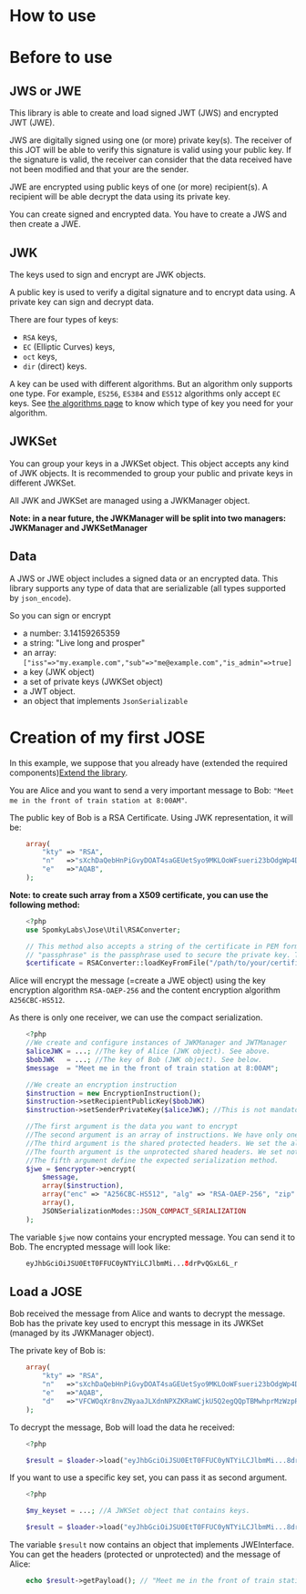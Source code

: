 How to use
==========

# Before to use

## JWS or JWE

This library is able to create and load signed JWT (JWS) and encrypted JWT (JWE).

JWS are digitally signed using one (or more) private key(s). The receiver of
this JOT will be able to verify this signature is valid using your public key.
If the signature is valid, the receiver can consider that the data received have
not been modified and that your are the sender.

JWE are encrypted using public keys of one (or more) recipient(s).
A recipient will be able decrypt the data using its private key.

You can create signed and encrypted data. You have to create a JWS and then create a JWE.

## JWK

The keys used to sign and encrypt are JWK objects.

A public key is used to verify a digital signature and to encrypt data using.
A private key can sign and decrypt data.

There are four types of keys:

* `RSA` keys,
* `EC` (Elliptic Curves) keys,
* `oct` keys,
* `dir` (direct) keys.

A key can be used with different algorithms. But an algorithm only supports one type.
For example, `ES256`, `ES384` and `ES512` algorithms only accept `EC` keys.
See [the algorithms page](Keys.md) to know which type of key you need for your algorithm.

## JWKSet

You can group your keys in a JWKSet object. This object accepts any kind of JWK objects.
It is recommended to group your public and private keys in different JWKSet.

All JWK and JWKSet are managed using a JWKManager object.

**Note: in a near future, the JWKManager will be split into two managers: JWKManager and JWKSetManager**

## Data

A JWS or JWE object includes a signed data or an encrypted data. This library supports any type of data that are serializable (all types supported by `json_encode`).

So you can sign or encrypt

* a number: 3.14159265359
* a string: "Live long and prosper"
* an array:  `["iss"=>"my.example.com","sub"=>"me@example.com","is_admin"=>true]`
* a key (JWK object)
* a set of private keys (JWKSet object)
* a JWT object.
* an object that implements `JsonSerializable`

# Creation of my first JOSE

In this example, we suppose that you already have (extended the required components)[Extend the library](Extend.md).

You are Alice and you want to send a very important message to Bob: ```"Meet me in the front of train station at 8:00AM"```.

The public key of Bob is a RSA Certificate. Using JWK representation, it will be:

```php
    array(
        "kty" => "RSA",
        "n"   =>"sXchDaQebHnPiGvyDOAT4saGEUetSyo9MKLOoWFsueri23bOdgWp4Dy1WlUzewbgBHod5pcM9H95GQRV3JDXboIRROSBigeC5yjU1hGzHHyXss8UDprecbAYxknTcQkhslANGRUZmdTOQ5qTRsLAt6BTYuyvVRdhS8exSZEy_c4gs_7svlJJQ4H9_NxsiIoLwAEk7-Q3UXERGYw_75IDrGA84-lA_-Ct4eTlXHBIY2EaV7t7LjJaynVJCpkv4LKjTTAumiGUIuQhrNhZLuF_RJLqHpM2kgWFLU7-VTdL1VbC2tejvcI2BlMkEpk1BzBZI0KQB0GaDWFLN-aEAw3vRw",
        "e"   =>"AQAB",
    );
```

**Note: to create such array from a X509 certificate, you can use the following method:**

```php
    <?php
    use SpomkyLabs\Jose\Util\RSAConverter;

    // This method also accepts a string of the certificate in PEM format.
    // "passphrase" is the passphrase used to secure the private key. This argument is optional.
    $certificate = RSAConverter::loadKeyFromFile("/path/to/your/certificate", "passphrase");
```

Alice will encrypt the message (=create a JWE object) using the key encryption algorithm `RSA-OAEP-256` and the content encryption algorithm ```A256CBC-HS512```.

As there is only one receiver, we can use the compact serialization.

```php
    <?php
    //We create and configure instances of JWKManager and JWTManager
    $aliceJWK = ...; //The key of Alice (JWK object). See above.
    $bobJWK   = ...; //The key of Bob (JWK object). See below.
    $message  = "Meet me in the front of train station at 8:00AM";

    //We create an encryption instruction
    $instruction = new EncryptionInstruction();
    $instruction->setRecipientPublicKey($bobJWK)
    $instruction->setSenderPrivateKey($aliceJWK); //This is not mandatory except when using specific algorithms (e.g. ECDH-ES)

    //The first argument is the data you want to encrypt
    //The second argument is an array of instructions. We have only one.
    //The third argument is the shared protected headers. We set the algorithms and we want to compress the data before encryption using the DEFLATE method.
    //The fourth argument is the unprotected shared headers. We set nothing because the compact serialization method does not support it
    //The fifth argument define the expected serialization method.
    $jwe = $encrypter->encrypt(
        $message,
        array($instruction),
        array("enc" => "A256CBC-HS512", "alg" => "RSA-OAEP-256", "zip" => "DEF"),
        array(),
        JSONSerializationModes::JSON_COMPACT_SERIALIZATION
    );
```

The variable `$jwe` now contains your encrypted message. You can send it to Bob.
The encrypted message will look like:

```php
    eyJhbGciOiJSU0EtT0FFUC0yNTYiLCJlbmMi...8drPvQGxL6L_r
```

## Load a JOSE ##

Bob received the message from Alice and wants to decrypt the message. Bob has the
private key used to encrypt this message in its JWKSet (managed by its JWKManager object).

The private key of Bob is:

```php
    array(
        "kty" => "RSA",
        "n"   =>"sXchDaQebHnPiGvyDOAT4saGEUetSyo9MKLOoWFsueri23bOdgWp4Dy1WlUzewbgBHod5pcM9H95GQRV3JDXboIRROSBigeC5yjU1hGzHHyXss8UDprecbAYxknTcQkhslANGRUZmdTOQ5qTRsLAt6BTYuyvVRdhS8exSZEy_c4gs_7svlJJQ4H9_NxsiIoLwAEk7-Q3UXERGYw_75IDrGA84-lA_-Ct4eTlXHBIY2EaV7t7LjJaynVJCpkv4LKjTTAumiGUIuQhrNhZLuF_RJLqHpM2kgWFLU7-VTdL1VbC2tejvcI2BlMkEpk1BzBZI0KQB0GaDWFLN-aEAw3vRw",
        "e"   =>"AQAB",
        "d"   =>"VFCWOqXr8nvZNyaaJLXdnNPXZKRaWCjkU5Q2egQQpTBMwhprMzWzpR8Sxq1OPThh_J6MUD8Z35wky9b8eEO0pwNS8xlh1lOFRRBoNqDIKVOku0aZb-rynq8cxjDTLZQ6Fz7jSjR1Klop-YKaUHc9GsEofQqYruPhzSA-QgajZGPbE_0ZaVDJHfyd7UUBUKunFMScbflYAAOYJqVIVwaYR5zWEEceUjNnTNo_CVSj-VvXLO5VZfCUAVLgW4dpf1SrtZjSt34YLsRarSb127reG_DUwg9Ch-KyvjT1SkHgUWRVGcyly7uvVGRSDwsXypdrNinPA4jlhoNdizK2zF2CWQ",
    );
```

To decrypt the message, Bob will load the data he received:

```php
    <?php

    $result = $loader->load("eyJhbGciOiJSU0EtT0FFUC0yNTYiLCJlbmMi...8drPvQGxL6L_r");
```

If you want to use a specific key set, you can pass it as second argument.

```php
    <?php

    $my_keyset = ...; //A JWKSet object that contains keys.

    $result = $loader->load("eyJhbGciOiJSU0EtT0FFUC0yNTYiLCJlbmMi...8drPvQGxL6L_r", $my_keyset);
```

The variable `$result` now contains an object that implements JWEInterface. You can get the headers (protected or unprotected) and the message of Alice: 

```php
    echo $result->getPayload(); // "Meet me in the front of train station at 8:00AM"
```

